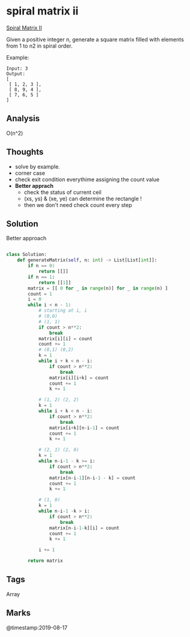 # spiral matrix ii

[Spiral Matrix II](https://leetcode.com/problems/spiral-matrix-ii)

Given a positive integer n, generate a square matrix filled with elements from 1 to n2 in spiral order.

Example:

```text
Input: 3
Output:
[
 [ 1, 2, 3 ],
 [ 8, 9, 4 ],
 [ 7, 6, 5 ]
]
```

## Analysis

O\(n^2\)

## Thoughts

* solve by example. 
* corner case 
* check exit condition everythime assigning the count value 
* **Better apprach**
  * check the status of current ceil 
  * \(xs, ys\) & \(xe, ye\) can determine the rectangle !
  * then we don't need check count every step

## Solution

Better approach

```python

```

```python
class Solution:                
    def generateMatrix(self, n: int) -> List[List[int]]:
        if n == 0:
            return [[]]
        if n == 1:
            return [[1]]
        matrix = [[ 0 for _ in range(n)] for _ in range(n) ] 
        count = 1
        i = 0
        while i < n - 1:
            # starting at i, i 
            # (0,0) 
            # (1, 1)
            if count > n**2:
                break                 
            matrix[i][i] = count
            count += 1
            # (0,1) (0,2)             
            k = 1
            while i + k < n - i:
                if count > n**2:
                    break 
                matrix[i][i+k] = count
                count += 1
                k += 1

            # (1, 2) (2, 2)            
            k = 1
            while i + k < n - i:
                if count > n**2:
                    break 
                matrix[i+k][n-i-1] = count
                count += 1
                k += 1

            # (2, 1) (2, 0)
            k = 1
            while n-i-1 - k >= i:
                if count > n**2:
                    break 
                matrix[n-i-1][n-i-1 - k] = count
                count += 1
                k += 1

            # (1, 0)     
            k = 1
            while n-i-1 -k > i:
                if count > n**2:
                    break 
                matrix[n-i-1-k][i] = count 
                count += 1
                k += 1

            i += 1

        return matrix
```

## Tags

Array

## Marks
@timestamp:2019-08-17
